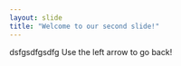 ```yaml
---
layout: slide
title: "Welcome to our second slide!"
---
```

dsfgsdfgsdfg
Use the left arrow to go back!
